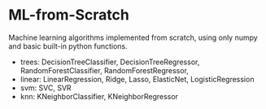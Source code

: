 # ML-from-Scratch
Machine learning algorithms implemented from scratch, using only numpy and basic built-in python functions.

* trees: DecisionTreeClassifier, DecisionTreeRegressor, RandomForestClassifier, RandomForestRegressor, 
* linear: LinearRegression, Ridge, Lasso, ElasticNet, LogisticRegression
* svm: SVC, SVR
* knn: KNeighborClassifier, KNeighborRegressor


